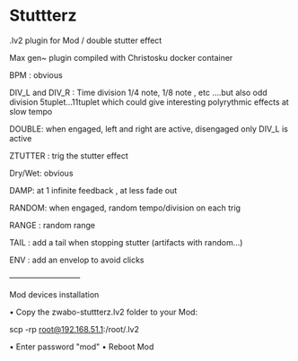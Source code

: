 # Stuttterz
.lv2 plugin for Mod / double stutter effect


Max gen~ plugin compiled with Christosku docker container

BPM : obvious

DIV_L  and  DIV_R : Time division 1/4 note, 1/8 note , etc ….but also odd division 5tuplet…11tuplet which could give interesting polyrythmic effects at slow tempo

DOUBLE: when engaged, left and right are active, disengaged only DIV_L is active

ZTUTTER :  trig the stutter effect

Dry/Wet: obvious

DAMP:  at 1 infinite feedback , at less fade out

RANDOM: when engaged, random tempo/division on each trig

RANGE : random range

TAIL : add a tail when stopping stutter (artifacts with random…)

ENV : add an envelop to avoid clicks


—————————

Mod devices installation

• Copy the zwabo-stuttterz.lv2 folder to your Mod:

scp -rp <path to zwabo-stuttterz.lv2> root@192.168.51.1:/root/.lv2

• Enter password "mod"
• Reboot Mod
